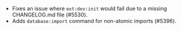 - Fixes an issue where `ext:dev:init` would fail due to a missing CHANGELOG.md file (#5530).
- Adds `database:import` command for non-atomic imports (#5396).

